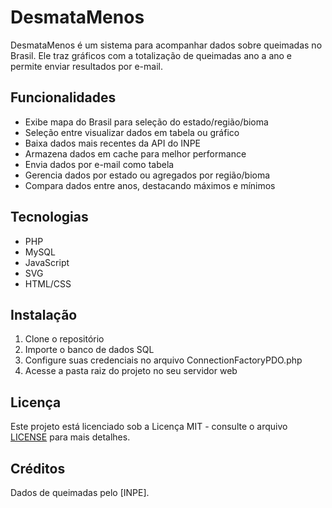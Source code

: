 # DesmataMenos

DesmataMenos é um sistema para acompanhar dados sobre queimadas no Brasil. Ele traz gráficos com a totalização de queimadas ano a ano e permite enviar resultados por e-mail.

## Funcionalidades

- Exibe mapa do Brasil para seleção do estado/região/bioma 
- Seleção entre visualizar dados em tabela ou gráfico
- Baixa dados mais recentes da API do INPE
- Armazena dados em cache para melhor performance
- Envia dados por e-mail como tabela
- Gerencia dados por estado ou agregados por região/bioma
- Compara dados entre anos, destacando máximos e mínimos

## Tecnologias

- PHP 
- MySQL
- JavaScript
- SVG
- HTML/CSS

## Instalação

1. Clone o repositório
2. Importe o banco de dados SQL
3. Configure suas credenciais no arquivo ConnectionFactoryPDO.php
4. Acesse a pasta raiz do projeto no seu servidor web

## Licença

Este projeto está licenciado sob a Licença MIT - consulte o arquivo [LICENSE](LICENSE) para mais detalhes.

## Créditos

Dados de queimadas pelo [INPE].
